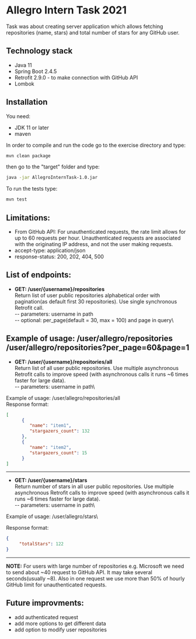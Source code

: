 
# Allegro Intern Task 2021

Task was about creating server application which allows fetching repositories (name, stars) and total number of stars for any GitHub user. 

## Technology stack
- Java 11
- Spring Boot 2.4.5
- Retrofit 2.9.0 - to make connection with GitHub API
- Lombok
## Installation
You need:
- JDK 11 or later
- maven

In order to compile and run the code go to the exercise directory and type:
```bash
mvn clean package
```
then go to the "target" folder and type:
```bash
java -jar AllegroInternTask-1.0.jar
```


To run the tests type:

```bash
mvn test
```
## Limitations:
- From GitHub API: For unauthenticated requests, the rate limit allows for up to 60 requests per hour. Unauthenticated requests are associated with the originating IP address, and not the user making requests.
- accept-type: application/json
- response-status: 200, 202, 404, 500 
## List of endpoints:
- **GET: /user/{username}/repositories**\
Return list of user public repositories alphabetical order with pagination(as default first 30 repositories). Use single synchronous Retrofit call.\
-- parameters: username in path\
-- optional: per_page(default = 30, max = 100) and page in query\

Example of usage: 
/user/allegro/repositories\
/user/allegro/repositories?per_page=60&page=1
---
- **GET: /user/{username}/repositories/all**\
Return list of all user public repositories. Use multiple asynchronous Retrofit calls to improve speed (with asynchronous calls it runs ~6 times faster for large data).\
-- parameters: username in path\

Example of usage: 
/user/allegro/repositories/all\
Response format:
```json
[
      {
         "name": "item1",
         "stargazers_count": 132
      },
      {
         "name": "item2",
         "stargazers_count": 15
      }
]
```
---
- **GET: /user/{username}/stars**\
Return number of stars in all user public repositories. Use multiple asynchronous Retrofit calls to improve speed (with asynchronous calls it runs ~6 times faster for large data).\
-- parameters: username in path\

Example of usage: 
/user/allegro/stars\

Response format:
```json
{
     "totalStars": 122
}

```
---
**NOTE:** For users with large number of repositories e.g. Microsoft we need to send about ~40 request to GitHub API. It may take several seconds(usually ~8). Also in one request we use more than 50% of hourly GitHub limit for unauthenticated requests.
## Future improvments:
- add authenticated request
- add more options to get different data
- add option to modify user repositories